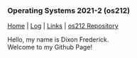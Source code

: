 ### Operating Systems 2021-2 (os212)

[Home](https://github.com/dixonfrederick) | [Log](TXT/mylog.txt) | [Links](LINKS/) | [os212 Repository](https://github.com/dixonfrederick/os212/)

Hello, my name is Dixon Frederick.\
Welcome to my Github Page!

